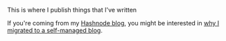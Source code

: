 This is where I publish things that I've written

If you're coming from my [Hashnode blog](https://ericyd.hashnode.dev/), you might be interested in [why I migrated to a self-managed blog](/migrating-from-hashnode-to-self-hosted).
